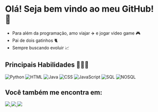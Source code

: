# Olá! Seja bem vindo ao meu GitHub! 👋

- Para além da programação, amo viajar ✈️ e jogar video game 🎮
- Pai de dois gatinhos 🐈
- Sempre buscando evoluir 📈

## Principais Habilidades 👨🏻‍💻

<div style="display: inline_block">
 <img align="center" alt="Python" src=https://img.shields.io/badge/Python-3776AB?style=for-the-badge&logo=python&logoColor=white />
 <img align="center" alt="HTML" src=https://img.shields.io/badge/HTML5-E34F26?style=for-the-badge&logo=html5&logoColor=white />
 <img align="center" alt="Java" src=https://img.shields.io/badge/Java-darkgreen?style=for-the-badge&logo=openjdk&logoColor=white />
 <img align="center" alt="CSS" src=https://img.shields.io/badge/CSS3-orange?style=for-the-badge&logo=css3&logoColor=white />
 <img align="center" alt="JavaScript" src=https://img.shields.io/badge/JavaScript-323330?style=for-the-badge&logo=javascript&logoColor=F7DF1E />
 <img align="center" alt="SQL" src= https://img.shields.io/badge/SQL-blue?style=for-the-badge&logo=sql&logoColor=white />
 <img align="center" alt="NOSQL" src=https://img.shields.io/badge/NoSQL-pink?style=for-the-badge&logo=nosql&logoColor=F7DF1E />
</div>

## Você também me encontra em:
<div>
    <a href="mailto:macleivas@hotmail.com">
        <img src="https://img.shields.io/badge/Microsoft_Outlook-0078D4?style=for-the-badge&logo=microsoft-outlook&logoColor=white"/>
    </a>
    <a href="https://www.linkedin.com/in/michael-leivas-zanette-a779a2216/">
        <img src="https://img.shields.io/badge/LinkedIn-0077B5?style=for-the-badge&logo=linkedin&logoColor=white"/>
    </a>
    <a href="https://www.instagram.com/michaelleivasz/">
        <img src="https://img.shields.io/badge/Instagram-E4405F?style=for-the-badge&logo=instagram&logoColor=white"/>
    </a>
</div>

